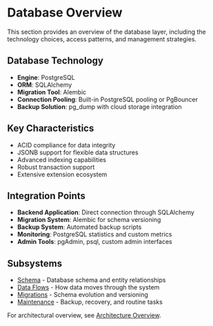 # Database Overview

This section provides an overview of the database layer, including the technology choices, access patterns, and management strategies.

## Database Technology

- **Engine**: PostgreSQL
- **ORM**: SQLAlchemy
- **Migration Tool**: Alembic
- **Connection Pooling**: Built-in PostgreSQL pooling or PgBouncer
- **Backup Solution**: pg_dump with cloud storage integration

## Key Characteristics

- ACID compliance for data integrity
- JSONB support for flexible data structures
- Advanced indexing capabilities
- Robust transaction support
- Extensive extension ecosystem

## Integration Points

- **Backend Application**: Direct connection through SQLAlchemy
- **Migration System**: Alembic for schema versioning
- **Backup System**: Automated backup scripts
- **Monitoring**: PostgreSQL statistics and custom metrics
- **Admin Tools**: pgAdmin, psql, custom admin interfaces

## Subsystems

- [Schema](./schema.md) - Database schema and entity relationships
- [Data Flows](./data-flows.md) - How data moves through the system
- [Migrations](./migrations.md) - Schema evolution and versioning
- [Maintenance](./maintenance.md) - Backup, recovery, and routine tasks

For architectural overview, see [Architecture Overview](../architecture/index.md).
